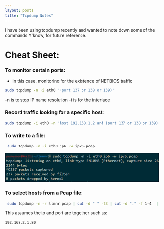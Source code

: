 ```yaml
---
layout: posts
title: "Tcpdump Notes"
---
```



I have been using tcpdump recently and wanted to note down some of the commands Y'know, for future reference.

# Cheat Sheet:
### To monitor certain ports:  
* In this case, monitoring for the existence of NETBIOS traffic

```bash
sudo tcpdump -n -i eth0 '(port 137 or 138 or 139)'
```

-n is to stop IP name resolution
-i is for the interface


### Record traffic looking for a specific host:

```bash
sudo tcpdump -i eth0 -n 'host 192.168.1.2 and (port 137 or 138 or 139)'
```

### To write to a file:
```bash
 sudo tcpdump -n -i eth0 ip6 -w ipv6.pcap
```
![](/images/tcpdump/image_1.png)


### To select hosts from a Pcap file:
```bash
 sudo tcpdump -n -r llmnr.pcap | cut -d " " -f3 | cut -d "." -f 1-4  | sort -u  
```

This assumes the ip and port are together such as:
```bash
192.168.2.1.80
```